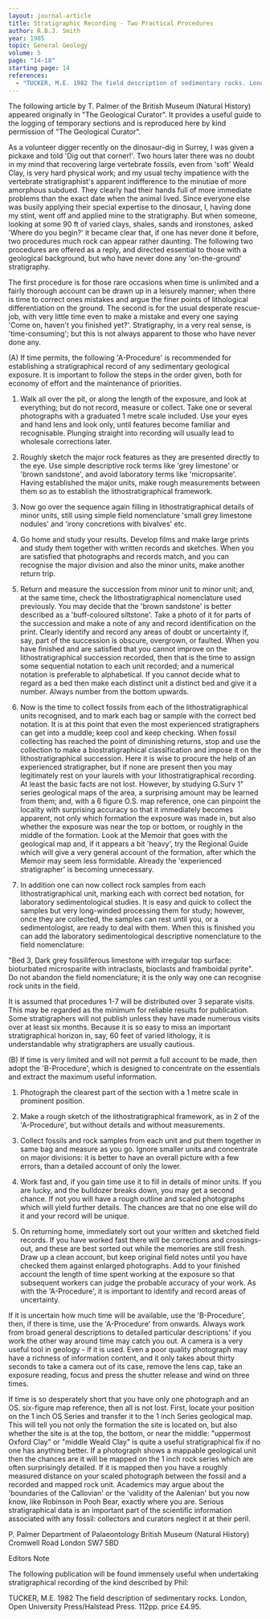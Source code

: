 ```yaml
---
layout: journal-article
title: Stratigraphic Recording - Two Practical Procedures
author: R.B.J. Smith
year: 1985
topic: General Geology
volume: 5
page: "14-18"
starting page: 14
references:
  - "TUCKER, M.E. 1982 The field description of sedimentary rocks. London, Open University Press/Halstead Press."
---
```

The following article by T. Palmer of the British Museum (Natural History) appeared originally in "The Geological Curator". It provides a useful guide to the logging of temporary sections and is reproduced here by kind permission of "The Geological Curator".

As a volunteer digger recently on the dinosaur-dig in Surrey, I was given a pickaxe and told 'Dig out that corner!'. Two hours later there was no doubt in my mind that recovering large vertebrate fossils, even from 'soft' Weald Clay, is very hard physical work; and my usual techy impatience with the vertebrate stratigraphist's apparent indifference to the minutiae of more amorphous subdued. They clearly had their hands full of more immediate problems than the exact date when the animal lived. Since everyone else was busily applying their special expertise to the dinosaur, I, having done my stint, went off and applied mine to the stratigraphy. But when someone, looking at some 90 ft of varied clays, shales, sands and ironstones, asked 'Where do you begin?' it became clear that, if one has never done it before, two procedures much rock can appear rather daunting. The following two procedures are offered as a reply, and directed essential to those with a geological background, but who have never done any 'on-the-ground' stratigraphy.

The first procedure is for those rare occasions when time is unlimited and a fairly thorough account can be drawn up in a leisurely manner; when there is time to correct ones mistakes and argue the finer points of lithological differentiation on the ground. The second is for the usual desperate rescue-job, with very little time even to make a mistake and every one saying 'Come on, haven't you finished yet?'. Stratigraphy, in a very real sense, is 'time-consuming'; but this is not always apparent to those who have never done any.

(A) If time permits, the following 'A-Procedure' is recommended for establishing a stratigraphical record of any sedimentary geological exposure. It is important to follow the steps in the order given, both for economy of effort and the maintenance of priorities.

1. Walk all over the pit, or along the length of the exposure, and look at everything; but do not record, measure or collect. Take one or several photographs with a graduated 1 metre scale included. Use your eyes and hand lens and look only, until features become familiar and recognisable. Plunging straight into recording will usually lead to wholesale corrections later.

2. Roughly sketch the major rock features as they are presented directly to the eye. Use simple descriptive rock terms like 'grey limestone' or 'brown sandstone', and avoid laboratory terms like 'micropsarite'. Having established the major units, make rough measurements between them so as to establish the lithostratigraphical framework.

3. Now go over the sequence again filling in lithostratigraphical details of minor units, still using simple field nomenclature 'small grey limestone nodules' and 'irony concretions with bivalves' etc.

4. Go home and study your results. Develop films and make large prints and study them together with written records and sketches. When you are satisfied that photographs and records match, and you can recognise the major division and also the minor units, make another return trip.

5. Return and measure the succession from minor unit to minor unit; and, at the same time, check the lithostratigraphical nomenclature used previously. You may decide that the 'brown sandstone' is better described as a 'buff-coloured siltstone'. Take a photo of it for parts of the succession and make a note of any and record identification on the print. Clearly identify and record any areas of doubt or uncertainty if, say, part of the succession is obscure, overgrown, or faulted. When you have finished and are satisfied that you cannot improve on the lithostratigraphical succession recorded, then that is the time to assign some sequential notation to each unit recorded; and a numerical notation is preferable to alphabetical. If you cannot decide what to regard as a bed then make each distinct unit a distinct bed and give it a number. Always number from the bottom upwards.

6. Now is the time to collect fossils from each of the lithostratigraphical units recognised, and to mark each bag or sample with the correct bed notation. It is at this point that even the most experienced stratigraphers can get into a muddle; keep cool and keep checking. When fossil collecting has reached the point of diminishing returns, stop and use the collection to make a biostratigraphical classification and impose it on the lithostratigraphical succession. Here it is wise to procure the help of an experienced stratigrapher, but if none are present then you may legitimately rest on your laurels with your lithostratigraphical recording. At least the basic facts are not lost. However, by studying G.Surv 1" series geological maps of the area, a surprising amount may be learned from them; and, with a 6 figure O.S. map reference, one can pinpoint the locality with surprising accuracy so that it immediately becomes apparent, not only which formation the exposure was made in, but also whether the exposure was near the top or bottom, or roughly in the middle of the formation. Look at the Memoir that goes with the geological map and, if it appears a bit 'heavy', try the Regional Guide which will give a very general account of the formation, after which the Memoir may seem less formidable. Already the 'experienced stratigrapher' is becoming unnecessary.

7. In addition one can now collect rock samples from each lithostratigraphical unit, marking each with correct bed notation, for laboratory sedimentological studies. It is easy and quick to collect the samples but very long-winded processing them for study; however, once they are collected, the samples can rest until you, or a sedimentologist, are ready to deal with them. When this is finished you can add the laboratory sedimentological descriptive nomenclature to the field nomenclature:

"Bed 3, Dark grey fossiliferous limestone with irregular top surface: bioturbated microsparite with intraclasts, bioclasts and framboidal pyrite". Do not abandon the field nomenclature; it is the only way one can recognise rock units in the field.

It is assumed that procedures 1-7 will be distributed over 3 separate visits. This may be regarded as the minimum for reliable results for publication. Some stratigraphers will not publish unless they have made numerous visits over at least six months. Because it is so easy to miss an important stratigraphical horizon in, say, 60 feet of varied lithology, it is understandable why stratigraphers are usually cautious.

(B) If time is very limited and will not permit a full account to be made, then adopt the 'B-Procedure', which is designed to concentrate on the essentials and extract the maximum useful information.

1. Photograph the clearest part of the section with a 1 metre scale in prominent position.

2. Make a rough sketch of the lithostratigraphical framework, as in 2 of the 'A-Procedure', but without details and without measurements.

3. Collect fossils and rock samples from each unit and put them together in same bag and measure as you go. Ignore smaller units and concentrate on major divisions: it is better to have an overall picture with a few errors, than a detailed account of only the lower.

4. Work fast and, if you gain time use it to fill in details of minor units. If you are lucky, and the bulldozer breaks down, you may get a second chance. If not you will have a rough outline and scaled photographs which will yield further details. The chances are that no one else will do it and your record will be unique.

5. On returning home, immediately sort out your written and sketched field records. If you have worked fast there will be corrections and crossings-out, and these are best sorted out while the memories are still fresh. Draw up a clean account, but keep original field notes until you have checked them against enlarged photographs. Add to your finished account the length of time spent working at the exposure so that subsequent workers can judge the probable accuracy of your work. As with the 'A-Procedure', it is important to identify and record areas of uncertainty.

If it is uncertain how much time will be available, use the 'B-Procedure', then, if there is time, use the 'A-Procedure' from onwards. Always work from broad general descriptions to detailed particular descriptions' if you work the other way around time may catch you out. A camera is a very useful tool in geology - if it is used. Even a poor quality photograph may have a richness of information content, and it only takes about thirty seconds to take a camera out of its case, remove the lens cap, take an exposure reading, focus and press the shutter release and wind on three times.

If time is so desperately short that you have only one photograph and an OS. six-figure map reference, then all is not lost. First, locate your position on the 1 inch OS Series and transfer it to the 1 inch Series geological map. This will tell you not only the formation the site is located on, but also whether the site is at the top, the bottom, or near the middle: "uppermost Oxford Clay" or "middle Weald Clay" is quite a useful stratigraphical fix if no one has anything better. If a photograph shows a mappable geological unit then the chances are it will be mapped on the 1 inch rock series which are often surprisingly detailed. If it is mapped then you have a roughly measured distance on your scaled photograph between the fossil and a recorded and mapped rock unit. Academics may argue about the 'boundaries of the Callovian' or the 'validity of the Aalenian' but you now know, like Robinson in Pooh Bear, exactly where you are. Serious stratigraphical data is an important part of the scientific information associated with any fossil: collectors and curators neglect it at their peril.

P. Palmer
Department of Palaeontology
British Museum (Natural History)
Cromwell Road
London
SW7 5BD

Editors Note

The following publication will be found immensely useful when undertaking stratigraphical recording of the kind described by Phil:

TUCKER, M.E. 1982 The field description of sedimentary rocks. London, Open University Press/Halstead Press. 112pp. price £4.95.